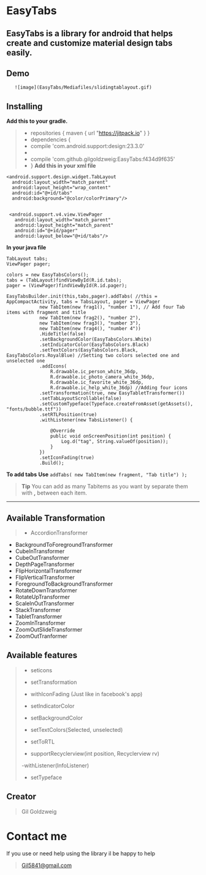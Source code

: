 EasyTabs
===================


EasyTabs is a library for android that helps create and customize material design tabs easily.
----------
Demo
-------------
       ![image](EasyTabs/Mediafiles/slidingtablayout.gif)
                                                                 
                                                                 
Installing
-------------

**Add this to your gradle.**
> - repositories {
    maven {
        url "https://jitpack.io"
    }
}
> - dependencies {
> - compile 'com.android.support:design:23.3.0'
> -
> - compile 'com.github.gilgoldzweig:EasyTabs:f434d9f635'
> - }
**Add this in your xml file**

    <android.support.design.widget.TabLayout
      android:layout_width="match_parent"
      android:layout_height="wrap_content"
      android:id="@+id/tabs"
      android:background="@color/colorPrimary"/>


     <android.support.v4.view.ViewPager
       android:layout_width="match_parent"
       android:layout_height="match_parent"
       android:id="@+id/pager"
       android:layout_below="@+id/tabs"/>

**In your java file**

    TabLayout tabs;
    ViewPager pager;

    colors = new EasyTabsColors();
    tabs = (TabLayout)findViewById(R.id.tabs);
    pager = (ViewPager)findViewById(R.id.pager);
    
    EasyTabsBuilder.init(this,tabs,pager).addTabs( //this = AppCompactActivity, tabs = TabsLayout, pager = ViewPager
                new TabItem(new frag1(), "number 1"), // Add four Tab items with fragment and title
                new TabItem(new frag2(), "number 2"),
                new TabItem(new frag3(), "number 3"),
                new TabItem(new frag4(), "number 4"))
                .HideTitle(false)
                .setBackgroundColor(EasyTabsColors.White)
                .setIndicatorColor(EasyTabsColors.Black)
                .setTextColors(EasyTabsColors.Black, EasyTabsColors.RoyalBlue) //Setting two colors selected one and unselected one
                .addIcons(
                    R.drawable.ic_person_white_36dp,
                    R.drawable.ic_photo_camera_white_36dp,
                    R.drawable.ic_favorite_white_36dp,
                    R.drawable.ic_help_white_36dp) //Adding four icons
                .setTransformation(true, new EasyTabletTransformer())
                .setTabLayoutScrollable(false)
                .setCustomTypeface(Typeface.createFromAsset(getAssets(), "fonts/bubble.ttf"))
                .setRTLPosition(true)
                .withListener(new TabsListener() {

                    @Override
                    public void onScreenPosition(int position) {
                        Log.d("tag", String.valueOf(position));
                    }
                })
                .setIconFading(true)
                .Build();
    
    

**To add tabs**
 **Use** 
 `addTabs( new TabItem(new fragment, "Tab title") );`
> **Tip** 
> You can add as many Tabitems as you want by separate them with **,** between each item.

----------


Available Transformation
-------------------


>    - AccordionTransformer
   - BackgroundToForegroundTransformer
   - CubeInTransformer
   - CubeOutTransformer
   -  DepthPageTransformer
   - FlipHorizontalTransformer
   - 	FlipVerticalTransformer
   - ForegroundToBackgroundTransformer
   - RotateDownTransformer
   - RotateUpTransformer
   - ScaleInOutTransformer
   -  StackTransformer
   - TabletTransformer
   - ZoomInTransformer
   - ZoomOutSlideTransformer
   -  ZoomOutTranformer


Available features
-------------------
>    - seticons
>    - setTransformation
> 
>    - withIconFading (Just like in facebook's app)
> 
>    - setIndicatorColor
> 
>    - setBackgroundColor
>    
>    - setTextColors(Selected, unselected)
> 
>    - setToRTL
>
>    - supportRecyclerview(int position, Recyclerview rv)
>
>    -withListener(InfoListener)
>
>    - setTypeface

  

Creator
-------
> Gil Goldzweig


Contact me
=======
If you use or need help using the library il be happy to help
> Gil5841@gmail.com
